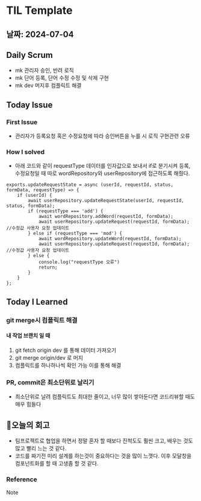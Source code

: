# TIL Template

## 날짜: 2024-07-04

## Daily Scrum
- mk 관리자 승인, 반려 로직
- mk 단어 등록, 단어 수정 수정 및 삭제 구현
- mk dev 머지후 컴플릭트 해결

## Today Issue
### First Issue
- 관리자가 등록요청 혹은 수정요청에 따라 승인버튼을 누를 시 로직 구현관련 오류

### How I solved
- 아래 코드와 같이 requestType 데이터를 인자값으로 보내서 if로 분기시켜 등록, 수정요청일 때 따로 wordRepository와 userRepository에 접근하도록 해줬다.

```
exports.updateRequestState = async (userId, requestId, status, formData, requestType) => {
    if (userId) {
        await userRepository.updateRequestState(userId, requestId, status, formData);
        if (requestType === 'add') {
            await wordRepository.addWord(requestId, formData);
            await userRepository.updateRequest(requestId, formData); //수정값 사용자 요청 업데이트
        } else if (requestType === 'mod') {
            await wordRepository.updateWord(requestId, formData);
            await userRepository.updateRequest(requestId, formData); //수정값 사용자 요청 업데이트
        } else {
            console.log("requestType 오류")
            return;
        }
    }
};
```

## Today I Learned

### git merge시 컴플릭트 해결

#### 내 작업 브랜치 일 때
1. git fetch origin dev 를 통해 데이터 가져오기
2. git merge origin/dev 로 머지
3. 컴플릭트를 하나하나씩 확인 가능 이를 통해 해결


### PR, commit은 최소단위로 날리기
- 최소단위로 날려 컴플릭트도 최대한 줄이고, 너무 많이 쌓아둔다면 코드리뷰할 때도 매우 힘들다


## 🎱오늘의 회고
- 팀프로젝트로 협업을 하면서 정말 혼자 할 때보다 진척도도 훨씬 크고, 배우는 것도 많고 빨리 느는 것 같다.
- 코드를 짜기전 미리 설계를 하는것이 중요하다는 것을 많이 느꼇다. 이후 모달창을 컴포넌트화를 할 때 고생좀 할 것 같다.
### Reference

> [!NOTE]


